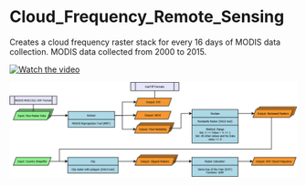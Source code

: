 # Cloud_Frequency_Remote_Sensing

Creates a cloud frequency raster stack for every 16 days of MODIS data collection. MODIS data collected from 2000 to 2015.

[![Watch the video](https://github.com/geolime/Cloud_Frequency_Remote_Sensing/blob/master/elsalvador_hq.png)](https://youtu.be/vt5fpE0bzSY)


<p align="center">
  <img src="https://github.com/geolime/Cloud_Frequency_Remote_Sensing/blob/master/Cloud_Frequency_Methodology.png">
 </p>
